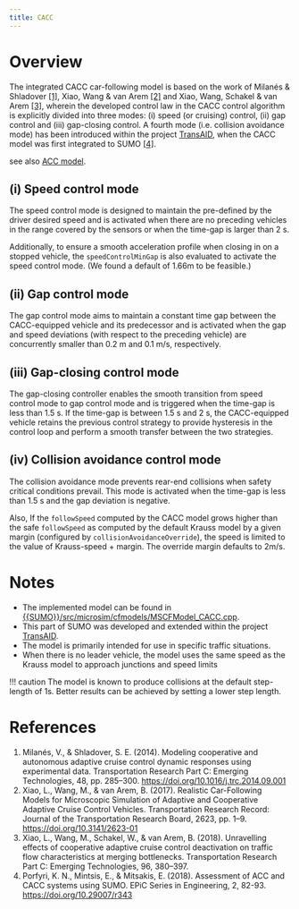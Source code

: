 ```yaml
---
title: CACC
---
```


# Overview

The integrated CACC car-following model is based on the work of Milanés
& Shladover [\[1\]](#references), Xiao, Wang & van Arem [\[2\]](#references) and Xiao, Wang, Schakel &
van Arem [\[3\]](#references), wherein the developed control law in the CACC control
algorithm is explicitly divided into three modes: (i) speed (or
cruising) control, (ii) gap control and (iii) gap-closing control. A
fourth mode (i.e. collision avoidance mode) has been introduced within
the project [TransAID](https://www.transaid.eu), when the CACC model was first integrated to SUMO [\[4\]](#references).

see also [ACC model](ACC.md).

## (i) Speed control mode

The speed control mode is designed to maintain the pre-defined by the
driver desired speed and is activated when there are no preceding
vehicles in the range covered by the sensors or when the time-gap is
larger than 2 s.

Additionally, to ensure a smooth acceleration profile when closing in on a stopped vehicle, the `speedControlMinGap` is also evaluated to activate the speed control mode. (We found a default of 1.66m to be feasible.)

## (ii) Gap control mode

The gap control mode aims to maintain a constant time gap between the
CACC-equipped vehicle and its predecessor and is activated when the gap
and speed deviations (with respect to the preceding vehicle) are
concurrently smaller than 0.2 m and 0.1 m/s, respectively.

## (iii) Gap-closing control mode

The gap-closing controller enables the smooth transition from speed
control mode to gap control mode and is triggered when the time-gap is
less than 1.5 s. If the time-gap is between 1.5 s and 2 s, the
CACC-equipped vehicle retains the previous control strategy to provide
hysteresis in the control loop and perform a smooth transfer between the
two strategies.

## (iv) Collision avoidance control mode

The collision avoidance mode prevents rear-end collisions when safety
critical conditions prevail. This mode is activated when the time-gap is
less than 1.5 s and the gap deviation is negative.

Also, If the `followSpeed` computed by the CACC model grows higher than the safe `followSpeed` as computed by the default Krauss model by a given margin (configured by `collisionAvoidanceOverride`), the speed is limited to the value of Krauss-speed + margin. The override margin defaults to 2m/s.

# Notes

- The implemented model can be found in [{{SUMO}}/src/microsim/cfmodels/MSCFModel_CACC.cpp]({{Source}}src/microsim/cfmodels/MSCFModel_CACC.cpp).
- This part of SUMO was developed and extended within the project
  [TransAID](https://www.transaid.eu).
- The model is primarily intended for use in specific traffic
  situations.
- When there is no leader vehicle, the model uses the same speed as the Krauss model to approach junctions and speed limits
  
!!! caution
    The model is known to produce collisions at the default step-length of 1s. Better results can be achieved by setting a lower step length.

# References

1.  Milanés, V., & Shladover, S. E. (2014). Modeling cooperative and
    autonomous adaptive cruise control dynamic responses using
    experimental data. Transportation Research Part C: Emerging
    Technologies, 48, pp. 285–300.
    <https://doi.org/10.1016/j.trc.2014.09.001>
2.  Xiao, L., Wang, M., & van Arem, B. (2017). Realistic Car-Following
    Models for Microscopic Simulation of Adaptive and Cooperative
    Adaptive Cruise Control Vehicles. Transportation Research Record:
    Journal of the Transportation Research Board, 2623, pp. 1–9.
    <https://doi.org/10.3141/2623-01>
3.  Xiao, L., Wang, M., Schakel, W., & van Arem, B. (2018). Unravelling
    effects of cooperative adaptive cruise control deactivation on
    traffic flow characteristics at merging bottlenecks. Transportation
    Research Part C: Emerging Technologies, 96, 380–397.
4.	Porfyri, K. N., Mintsis, E., & Mitsakis, E. (2018). Assessment of ACC and CACC systems using SUMO. 
	EPiC Series in Engineering, 2, 82-93. 
	<https://doi.org/10.29007/r343>
